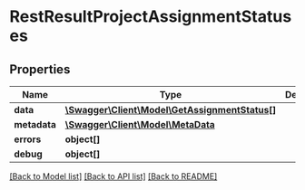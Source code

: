 # RestResultProjectAssignmentStatuses

## Properties

 Name         | Type                                                                      | Description | Notes      
--------------|---------------------------------------------------------------------------|-------------|------------
 **data**     | [**\Swagger\Client\Model\GetAssignmentStatus[]**](GetAssignmentStatus.md) |             | [optional] 
 **metadata** | [**\Swagger\Client\Model\MetaData**](MetaData.md)                         |             | [optional] 
 **errors**   | **object[]**                                                              |             | [optional] 
 **debug**    | **object[]**                                                              |             | [optional] 

[[Back to Model list]](../README.md#documentation-for-models) [[Back to API list]](../README.md#documentation-for-api-endpoints) [[Back to README]](../README.md)


